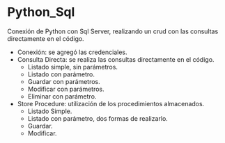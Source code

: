 # Python_Sql

Conexión de  Python con Sql Server, realizando un crud con las consultas directamente en el código.

- Conexión: se agregó las credenciales.
- Consulta Directa: se realiza las consultas directamente en el código.
  - Listado simple, sin parámetros.
  - Listado con parámetro.
  - Guardar con parámetros.
  - Modificar con parámetros.
  - Eliminar con parámetro.
- Store Procedure: utilización de los procedimientos almacenados.
  - Listado Simple.
  - Listado con parámetro, dos formas de realizarlo.
  - Guardar.
  - Modificar.
